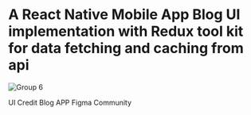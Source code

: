 # A React Native Mobile App Blog UI implementation with Redux tool kit for data fetching and caching from api

![Group 6](https://user-images.githubusercontent.com/38397394/208234623-36b119f2-9a67-407c-a5f5-8edb9166a527.png)



UI Credit Blog APP  Figma Community 
